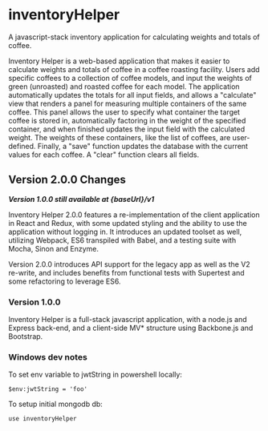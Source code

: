 inventoryHelper
===============

A javascript-stack inventory application for calculating weights and totals of coffee.

Inventory Helper is a web-based application that makes it easier to calculate weights and totals of coffee in a coffee roasting facility. Users add specific coffees to a collection of coffee models, and input the weights of green (unroasted) and roasted coffee for each model. The application automatically updates the totals for all input fields, and allows a "calculate" view that renders a panel for measuring multiple containers of the same coffee. This panel allows the user to specify what container the target coffee is stored in, automatically factoring in the weight of the specified container, and when finished updates the input field with the calculated weight. The weights of these containers, like the list of coffees, are user-defined. Finally, a "save" function updates the database with the current values for each coffee. A "clear" function clears all fields.

## Version 2.0.0 Changes
___Version 1.0.0 still available at {baseUrl}/v1___

Inventory Helper 2.0.0 features a re-implementation of the client application in React and Redux, with some updated styling and the ability to use the application without logging in. It introduces an updated toolset as well, utilizing Webpack, ES6 transpiled with Babel, and a testing suite with Mocha, Sinon and Enzyme.

Version 2.0.0 introduces API support for the legacy app as well as the V2 re-write, and includes benefits from functional tests with Supertest and some refactoring to leverage ES6.

### Version 1.0.0

Inventory Helper is a full-stack javascript application, with a node.js and Express back-end, and a client-side MV* structure using Backbone.js and Bootstrap.

### Windows dev notes ###
To set env variable to jwtString in powershell locally:

`$env:jwtString = 'foo'`

To setup initial mongodb db:

`use inventoryHelper`
